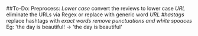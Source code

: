 ##To-Do:
Preprocess:
_Lower case_ convert the reviews to lower case
_URL_ eliminate the URLs via Regex or replace with generic word *URL*
_#hastags_ replace hashtags with *exact words*
_remove punctuations and white spoaces_ Eg: 'the day is beautiful! -> 'the day is beautiful'
